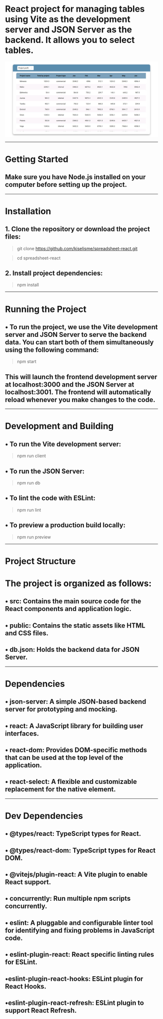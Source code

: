 # React project for managing tables using Vite as the development server and JSON Server as the backend. It allows you to select tables.

![project](./src/images/project-img.jpg)

---

# Getting Started

## Make sure you have Node.js installed on your computer before setting up the project.
---

# Installation

## 1. Clone the repository or download the project files:

> git clone https://github.com/kiselisme/spreadsheet-react.git

>cd spreadsheet-react

## 2. Install project dependencies: 
>npm install

---
# Running the Project

## • To run the project, we use the Vite development server and JSON Server to serve the backend data. You can start both of them simultaneously using the following command: 
>npm start

## This will launch the frontend development server at localhost:3000 and the JSON Server at localhost:3001. The frontend will automatically reload whenever you make changes to the code.


---
# Development and Building

## • To run the Vite development server: 
>npm run client

## • To run the JSON Server: 
>npm run db

## • To lint the code with ESLint: 
>npm run lint

## • To preview a production build locally: 
>npm run preview

---
# Project Structure

# The project is organized as follows:

## • src: Contains the main source code for the React components and application logic.

## • public: Contains the static assets like HTML and CSS files.

## • db.json: Holds the backend data for JSON Server.

---
# Dependencies

## • json-server: A simple JSON-based backend server for prototyping and mocking. 
## • react: A JavaScript library for building user interfaces. 
## • react-dom: Provides DOM-specific methods that can be used at the top level of the application. 
## • react-select: A flexible and customizable replacement for the native element.
---
# Dev Dependencies
## • @types/react: TypeScript types for React.
## • @types/react-dom: TypeScript types for React DOM.
## • @vitejs/plugin-react: A Vite plugin to enable React support.
## • concurrently: Run multiple npm scripts concurrently.
## • eslint: A pluggable and configurable linter tool for identifying and fixing problems in JavaScript code.
## • eslint-plugin-react: React specific linting rules for ESLint.
## •eslint-plugin-react-hooks: ESLint plugin for React Hooks.
## •eslint-plugin-react-refresh: ESLint plugin to support React Refresh.
